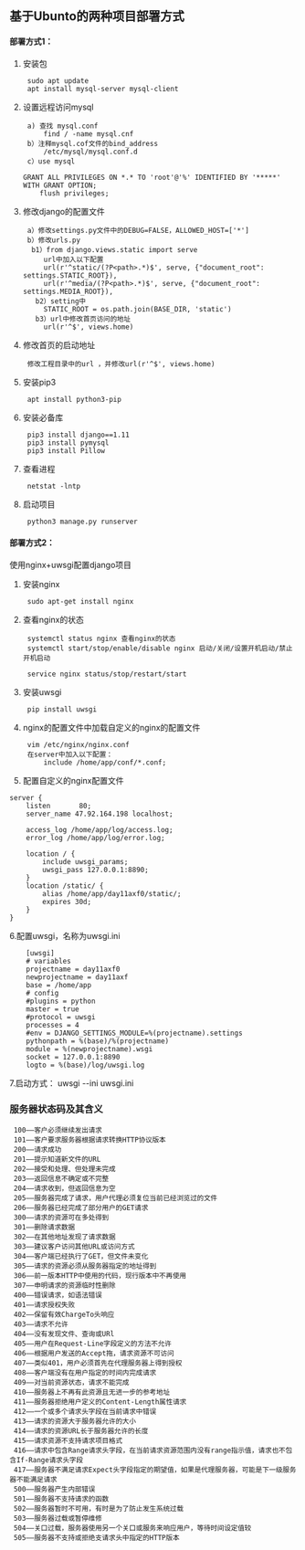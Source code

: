 ## 基于Ubunto的两种项目部署方式

#### 部署方式1：

1. 安装包

        sudo apt update
        apt install mysql-server mysql-client

2. 设置远程访问mysql

	    a) 查找 mysql.conf 
		    find / -name mysql.cnf
	    b）注释mysql.cof文件的bind_address
		    /etc/mysql/mysql.conf.d
        c）use mysql
	
	   GRANT ALL PRIVILEGES ON *.* TO 'root'@'%' IDENTIFIED BY '*****' WITH GRANT OPTION;
           flush privileges; 

3. 修改django的配置文件

        a）修改settings.py文件中的DEBUG=FALSE，ALLOWED_HOST=['*']
        b）修改urls.py
         b1）from django.views.static import serve
		    url中加入以下配置
		    url(r'^static/(?P<path>.*)$', serve, {"document_root": settings.STATIC_ROOT}),
		    url(r'^media/(?P<path>.*)$', serve, {"document_root": settings.MEDIA_ROOT}),
		  b2）setting中
		    STATIC_ROOT = os.path.join(BASE_DIR, 'static')
		  b3）url中修改首页访问的地址
		    url(r'^$', views.home)

4. 修改首页的启动地址

        修改工程目录中的url ，并修改url(r'^$', views.home)

5. 安装pip3

        apt install python3-pip

6. 安装必备库
	
	    pip3 install django==1.11
	    pip3 install pymysql
	    pip3 install Pillow

7. 查看进程
 	
 	    netstat -lntp

5. 启动项目
	
	    python3 manage.py runserver

#### 部署方式2：

使用nginx+uwsgi配置django项目

1. 安装nginx

        sudo apt-get install nginx
	
2. 查看nginx的状态

        systemctl status nginx 查看nginx的状态
        systemctl start/stop/enable/disable nginx 启动/关闭/设置开机启动/禁止开机启动

        service nginx status/stop/restart/start

3. 安装uwsgi

        pip install uwsgi

4. nginx的配置文件中加载自定义的nginx的配置文件

	    vim /etc/nginx/nginx.conf
	    在server中加入以下配置：
	        include /home/app/conf/*.conf;


5. 配置自定义的nginx配置文件

```
server {
	listen       80;
	server_name 47.92.164.198 localhost;

	access_log /home/app/log/access.log;
	error_log /home/app/log/error.log;

	location / {
	    include uwsgi_params;
	    uwsgi_pass 127.0.0.1:8890;
	}
	location /static/ {
	    alias /home/app/day11axf0/static/;
	    expires 30d;
	}
}
```

6.配置uwsgi，名称为uwsgi.ini

        [uwsgi]
        # variables
        projectname = day11axf0
        newprojectname = day11axf
        base = /home/app
        # config
        #plugins = python
        master = true
        #protocol = uwsgi
        processes = 4
        #env = DJANGO_SETTINGS_MODULE=%(projectname).settings
        pythonpath = %(base)/%(projectname)
        module = %(newprojectname).wsgi
        socket = 127.0.0.1:8890
        logto = %(base)/log/uwsgi.log

7.启动方式： uwsgi --ini uwsgi.ini

### 服务器状态码及其含义
     100——客户必须继续发出请求
     101——客户要求服务器根据请求转换HTTP协议版本
     200——请求成功
     201——提示知道新文件的URL
     202——接受和处理、但处理未完成
     203——返回信息不确定或不完整
     204——请求收到，但返回信息为空
     205——服务器完成了请求，用户代理必须复位当前已经浏览过的文件
     206——服务器已经完成了部分用户的GET请求
     300——请求的资源可在多处得到
     301——删除请求数据
     302——在其他地址发现了请求数据
     303——建议客户访问其他URL或访问方式
     304——客户端已经执行了GET，但文件未变化
     305——请求的资源必须从服务器指定的地址得到
     306——前一版本HTTP中使用的代码，现行版本中不再使用
     307——申明请求的资源临时性删除
     400——错误请求，如语法错误
     401——请求授权失败
     402——保留有效ChargeTo头响应
     403——请求不允许
     404——没有发现文件、查询或URl
     405——用户在Request-Line字段定义的方法不允许
     406——根据用户发送的Accept拖，请求资源不可访问
     407——类似401，用户必须首先在代理服务器上得到授权
     408——客户端没有在用户指定的时间内完成请求
     409——对当前资源状态，请求不能完成
     410——服务器上不再有此资源且无进一步的参考地址
     411——服务器拒绝用户定义的Content-Length属性请求
     412——一个或多个请求头字段在当前请求中错误
     413——请求的资源大于服务器允许的大小
     414——请求的资源URL长于服务器允许的长度
     415——请求资源不支持请求项目格式
     416——请求中包含Range请求头字段，在当前请求资源范围内没有range指示值，请求也不包含If-Range请求头字段
     417——服务器不满足请求Expect头字段指定的期望值，如果是代理服务器，可能是下一级服务器不能满足请求
     500——服务器产生内部错误
     501——服务器不支持请求的函数
     502——服务器暂时不可用，有时是为了防止发生系统过载
     503——服务器过载或暂停维修
     504——关口过载，服务器使用另一个关口或服务来响应用户，等待时间设定值较
     505——服务器不支持或拒绝支请求头中指定的HTTP版本

